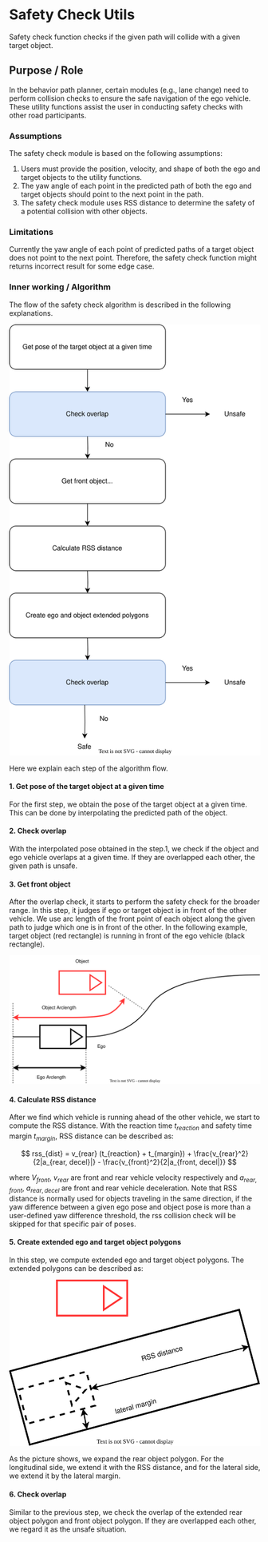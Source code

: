 # Safety Check Utils

Safety check function checks if the given path will collide with a given target object.

## Purpose / Role

In the behavior path planner, certain modules (e.g., lane change) need to perform collision checks to ensure the safe navigation of the ego vehicle. These utility functions assist the user in conducting safety checks with other road participants.

### Assumptions

The safety check module is based on the following assumptions:

1. Users must provide the position, velocity, and shape of both the ego and target objects to the utility functions.
2. The yaw angle of each point in the predicted path of both the ego and target objects should point to the next point in the path.
3. The safety check module uses RSS distance to determine the safety of a potential collision with other objects.

### Limitations

Currently the yaw angle of each point of predicted paths of a target object does not point to the next point. Therefore, the safety check function might returns incorrect result for some edge case.

### Inner working / Algorithm

The flow of the safety check algorithm is described in the following explanations.

![safety_check_flow](../images/path_safety_checker/safety_check_flow.drawio.svg)

Here we explain each step of the algorithm flow.

#### 1. Get pose of the target object at a given time

For the first step, we obtain the pose of the target object at a given time. This can be done by interpolating the predicted path of the object.

#### 2. Check overlap

With the interpolated pose obtained in the step.1, we check if the object and ego vehicle overlaps at a given time. If they are overlapped each other, the given path is unsafe.

#### 3. Get front object

After the overlap check, it starts to perform the safety check for the broader range. In this step, it judges if ego or target object is in front of the other vehicle. We use arc length of the front point of each object along the given path to judge which one is in front of the other. In the following example, target object (red rectangle) is running in front of the ego vehicle (black rectangle).

![front_object](../images/path_safety_checker/front_object.drawio.svg)

#### 4. Calculate RSS distance

After we find which vehicle is running ahead of the other vehicle, we start to compute the RSS distance. With the reaction time $t_{reaction}$ and safety time margin $t_{margin}$, RSS distance can be described as:

$$
rss_{dist} = v_{rear} (t_{reaction} + t_{margin}) + \frac{v_{rear}^2}{2|a_{rear, decel}|} - \frac{v_{front}^2}{2|a_{front, decel|}}
$$

where $V_{front}$, $v_{rear}$ are front and rear vehicle velocity respectively and $a_{rear, front}$, $a_{rear, decel}$ are front and rear vehicle deceleration. Note that RSS distance is normally used for objects traveling in the same direction, if the yaw difference between a given ego pose and object pose is more than a user-defined yaw difference threshold, the rss collision check will be skipped for that specific pair of poses.

#### 5. Create extended ego and target object polygons

In this step, we compute extended ego and target object polygons. The extended polygons can be described as:

![extended_polygons](../images/path_safety_checker/extended_polygons.drawio.svg)

As the picture shows, we expand the rear object polygon. For the longitudinal side, we extend it with the RSS distance, and for the lateral side, we extend it by the lateral margin.

#### 6. Check overlap

Similar to the previous step, we check the overlap of the extended rear object polygon and front object polygon. If they are overlapped each other, we regard it as the unsafe situation.
